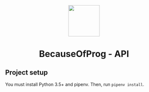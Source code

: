 <div align="center">
    <img src="https://cdn.becauseofprog.fr/logos/bop-transparent.png" width="100" />
    <h1>BecauseOfProg - API</h1>
 </div>

 ## Project setup

 You must install Python 3.5+ and pipenv. Then, run `pipenv install`.


